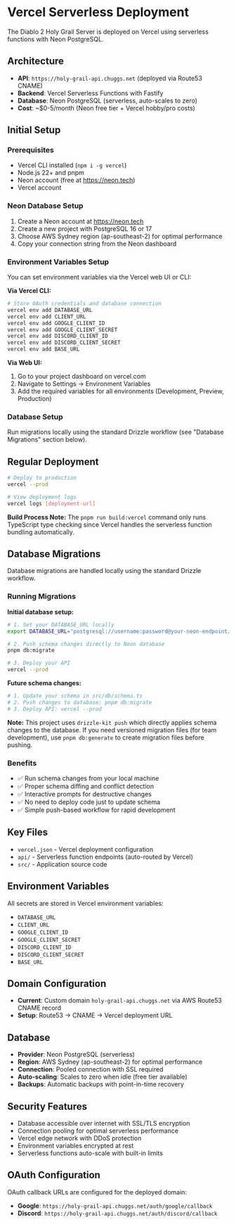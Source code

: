 # Vercel Serverless Deployment

The Diablo 2 Holy Grail Server is deployed on Vercel using serverless functions with Neon PostgreSQL.

## Architecture

- **API**: `https://holy-grail-api.chuggs.net` (deployed via Route53 CNAME)
- **Backend**: Vercel Serverless Functions with Fastify
- **Database**: Neon PostgreSQL (serverless, auto-scales to zero)
- **Cost**: ~$0-5/month (Neon free tier + Vercel hobby/pro costs)

## Initial Setup

### Prerequisites

- Vercel CLI installed (`npm i -g vercel`)
- Node.js 22+ and pnpm
- Neon account (free at https://neon.tech)
- Vercel account

### Neon Database Setup

1. Create a Neon account at https://neon.tech
2. Create a new project with PostgreSQL 16 or 17
3. Choose AWS Sydney region (ap-southeast-2) for optimal performance
4. Copy your connection string from the Neon dashboard

### Environment Variables Setup

You can set environment variables via the Vercel web UI or CLI:

**Via Vercel CLI:**

```bash
# Store OAuth credentials and database connection
vercel env add DATABASE_URL
vercel env add CLIENT_URL
vercel env add GOOGLE_CLIENT_ID
vercel env add GOOGLE_CLIENT_SECRET
vercel env add DISCORD_CLIENT_ID
vercel env add DISCORD_CLIENT_SECRET
vercel env add BASE_URL
```

**Via Web UI:**

1. Go to your project dashboard on vercel.com
2. Navigate to Settings → Environment Variables
3. Add the required variables for all environments (Development, Preview, Production)

### Database Setup

Run migrations locally using the standard Drizzle workflow (see "Database Migrations" section below).

## Regular Deployment

```bash
# Deploy to production
vercel --prod

# View deployment logs
vercel logs [deployment-url]
```

**Build Process Note:** The `pnpm run build:vercel` command only runs TypeScript type checking since Vercel handles the serverless function bundling automatically.

## Database Migrations

Database migrations are handled locally using the standard Drizzle workflow.

### Running Migrations

**Initial database setup:**

```bash
# 1. Set your DATABASE_URL locally
export DATABASE_URL="postgresql://username:password@your-neon-endpoint/dbname?sslmode=require"

# 2. Push schema changes directly to Neon database
pnpm db:migrate

# 3. Deploy your API
vercel --prod
```

**Future schema changes:**

```bash
# 1. Update your schema in src/db/schema.ts
# 2. Push changes to database: pnpm db:migrate
# 3. Deploy API: vercel --prod
```

**Note:** This project uses `drizzle-kit push` which directly applies schema changes to the database. If you need versioned migration files (for team development), use `pnpm db:generate` to create migration files before pushing.

### Benefits

- ✅ Run schema changes from your local machine
- ✅ Proper schema diffing and conflict detection
- ✅ Interactive prompts for destructive changes
- ✅ No need to deploy code just to update schema
- ✅ Simple push-based workflow for rapid development

## Key Files

- `vercel.json` - Vercel deployment configuration
- `api/` - Serverless function endpoints (auto-routed by Vercel)
- `src/` - Application source code

## Environment Variables

All secrets are stored in Vercel environment variables:

- `DATABASE_URL`
- `CLIENT_URL`
- `GOOGLE_CLIENT_ID`
- `GOOGLE_CLIENT_SECRET`
- `DISCORD_CLIENT_ID`
- `DISCORD_CLIENT_SECRET`
- `BASE_URL`

## Domain Configuration

- **Current**: Custom domain `holy-grail-api.chuggs.net` via AWS Route53 CNAME record
- **Setup**: Route53 → CNAME → Vercel deployment URL

## Database

- **Provider**: Neon PostgreSQL (serverless)
- **Region**: AWS Sydney (ap-southeast-2) for optimal performance
- **Connection**: Pooled connection with SSL required
- **Auto-scaling**: Scales to zero when idle (free tier available)
- **Backups**: Automatic backups with point-in-time recovery

## Security Features

- Database accessible over internet with SSL/TLS encryption
- Connection pooling for optimal serverless performance
- Vercel edge network with DDoS protection
- Environment variables encrypted at rest
- Serverless functions auto-scale with built-in limits

## OAuth Configuration

OAuth callback URLs are configured for the deployed domain:

- **Google**: `https://holy-grail-api.chuggs.net/auth/google/callback`
- **Discord**: `https://holy-grail-api.chuggs.net/auth/discord/callback`
